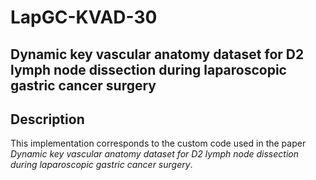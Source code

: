 # LapGC-KVAD-30

## Dynamic key vascular anatomy dataset for D2 lymph node dissection during laparoscopic gastric cancer surgery

## Description
This implementation corresponds to the custom code used in the paper *Dynamic key vascular anatomy dataset for D2 lymph node dissection during laparoscopic gastric cancer surgery*.
